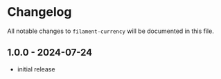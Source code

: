 # Changelog

All notable changes to `filament-currency` will be documented in this file.

## 1.0.0 - 2024-07-24

- initial release
